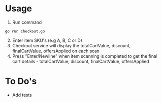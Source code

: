 # Usage

1. Run command
```
go run checkout.go
```

2. Enter item SKU's (e.g A, B, C or D)
3. Checkout service will display the totalCartValue, discount, finalCartValue, offersApplied on each scan
4. Press "Enter/Newline" when item scanning is completed to get the final cart details - totalCartValue, discount, finalCartValue, offersApplied


# To Do's
* Add tests